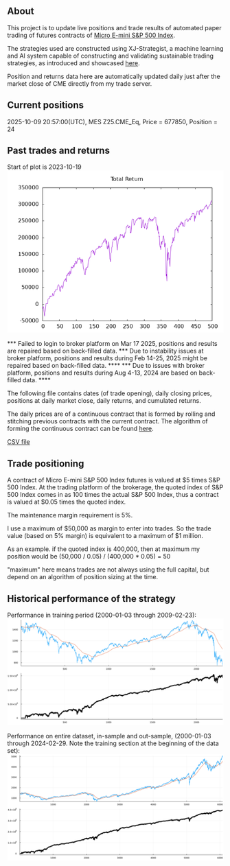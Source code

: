 
## About

This project is to update live positions and trade results of automated paper trading of futures contracts of [Micro E-mini S&P 500 Index](https://www.cmegroup.com/markets/equities/sp/micro-e-mini-sandp-500.html#venue=globex).

The strategies used are constructed using XJ-Strategist, a machine learning and AI system capable of constructing and validating sustainable trading strategies, as introduced and showcased [here](https://github.com/XilinJia/XJ-Strategist).

Position and returns data here are automatically updated daily just after the market close of CME directly from my trade server.

## Current positions

2025-10-09 20:57:00(UTC), MES Z25.CME_Eq, Price = 677850, Position = 24

## Past trades and returns

Start of plot is 2023-10-19
<img src="./trades.png" />

*** Failed to login to broker platform on Mar 17 2025, positions and results are repaired based on back-filled data.
*** Due to instability issues at broker platform, positions and results during Feb 14-25, 2025 might be repaired based on back-filled data.  ****
*** Due to issues with broker platform, positions and results during Aug 4-13, 2024 are based on back-filled data.  ****

The following file contains dates (of trade opening), daily closing prices, positions at daily market close, daily returns, and cumulated returns.

The daily prices are of a continuous contract that is formed by rolling and stitching previous contracts with the current contract.  The algorithm of forming the continuous contract can be found [here](https://github.com/XilinJia/Stitcher).

[CSV file](trades.csv)

## Trade positioning

A contract of Micro E-mini S&P 500 Index futures is valued at $5 times S&P 500 Index.  At the trading platform of the brokerage, the quoted index of S&P 500 Index comes in as 100 times the actual S&P 500 Index, thus a contract is valued at $0.05 times the quoted index.

The maintenance margin requirement is 5%.

I use a maximum of $50,000 as margin to enter into trades.  So the trade value (based on 5% margin) is equivalent to a maximum of $1 million.

As an example. if the quoted index is 400,000, then at maximum my position would be (50,000 / 0.05) / (400,000 * 0.05) = 50

"maximum" here means trades are not always using the full capital, but depend on an algorithm of position sizing at the time.

## Historical performance of the strategy

Performance in training period (2000-01-03 through 2009-02-23):
<img src="./training.png" />

Performance on entire dataset, in-sample and out-sample, (2000-01-03 through 2024-02-29. Note the training section at the beginning of the data set):
<img src="./full_dateset.png" />
